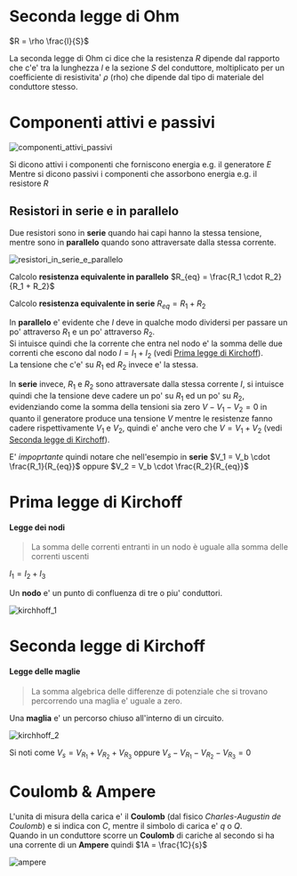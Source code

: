 # Seconda legge di Ohm  

$R = \rho \frac{l}{S}$  

La seconda legge di Ohm ci dice che la resistenza $R$ dipende dal rapporto che c'e' tra la lunghezza $l$ e la sezione $S$ del conduttore, moltiplicato per un coefficiente di resistivita' $\rho$ (rho) che dipende dal tipo di materiale del conduttore stesso.  

# Componenti attivi e passivi  

![componenti_attivi_passivi](https://user-images.githubusercontent.com/7195133/195986936-3c6034b4-7262-4f73-8b2d-723a0062323b.jpg)  

Si dicono attivi i componenti che forniscono energia e.g. il generatore $E$
Mentre si dicono passivi i componenti che assorbono energia e.g. il resistore $R$  

## Resistori in serie e in parallelo

Due resistori sono in **serie** quando hai capi hanno la stessa tensione, mentre sono in **parallelo** quando sono attraversate dalla stessa corrente.  


![resistori_in_serie_e_parallelo](https://user-images.githubusercontent.com/7195133/195977052-41a502ee-093f-4f7a-99c1-2cb5ba18965d.png)  

Calcolo **resistenza equivalente in parallelo** $R_{eq} = \frac{R_1 \cdot R_2}{R_1 + R_2}$  

Calcolo **resistenza equivalente in serie**  $R_{eq} = R_1 + R_2$  


In **parallelo** e' evidente che $I$ deve in qualche modo dividersi per passare un po' attraverso $R_1$ e un po' attraverso $R_2$.  
Si intuisce quindi che la corrente che entra nel nodo e' la somma delle due correnti che escono dal nodo $I = I_1 + I_2$ (vedi [Prima legge di Kirchoff](#prima-legge-di-kirchoff)).  
La tensione che c'e' su $R_1$ ed $R_2$ invece e' la stessa.


In **serie** invece, $R_1$ e $R_2$ sono attraversate dalla stessa corrente $I$, si intuisce quindi che la tensione deve cadere un po' su $R_1$ ed un po' su $R_2$, evidenziando come la somma della tensioni sia zero $V - V_1 - V_2 = 0$ in quanto il generatore produce una tensione $V$ mentre le resistenze fanno cadere rispettivamente $V_1$ e $V_2$, quindi e' anche vero che $V = V_1 + V_2$ (vedi [Seconda legge di Kirchoff](#seconda-legge-di-kirchoff)).  

E' *impoprtante* quindi notare che nell'esempio in **serie** $V_1 = V_b \cdot \frac{R_1}{R_{eq}}$ oppure $V_2 = V_b \cdot \frac{R_2}{R_{eq}}$



# Prima legge di Kirchoff 
#### Legge dei nodi
> La somma delle correnti entranti in un nodo è uguale alla somma delle correnti uscenti   

$I_1 = I_2 + I_3$

Un **nodo** e' un punto di confluenza di tre o piu' conduttori.


![kirchhoff_1](https://user-images.githubusercontent.com/7195133/195977379-bbc3de68-a649-4520-9e59-a086dc6534dd.jpg)  

# Seconda legge di Kirchoff  
#### Legge delle maglie  
> La somma algebrica delle differenze di potenziale che si trovano percorrendo una maglia e' uguale a zero.  

Una **maglia** e' un percorso chiuso all'interno di un circuito.  

![kirchhoff_2](https://user-images.githubusercontent.com/7195133/195985646-8b277b29-6bf0-44a7-9a6d-08240a51b0e8.jpg)  

Si noti come $V_s = V_{R_1} + V_{R_2} + V_{R_3}$ oppure $V_s - V_{R_1} - V_{R_2} - V_{R_3} = 0$

# Coulomb & Ampere

L'unita di misura della carica e' il **Coulomb** (dal fisico *Charles-Augustin de Coulomb*) e si indica con $C$, mentre il simbolo di carica e' $q$ o $Q$.  
Quando in un conduttore scorre un **Coulomb** di cariche al secondo si ha una corrente di un **Ampere** quindi $1A = \frac{1C}{s}$


![ampere](https://user-images.githubusercontent.com/7195133/195986585-2f7cbe42-431e-4f65-9c13-46234f7c015c.jpg)


